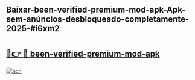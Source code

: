 ## Baixar-been-verified-premium-mod-apk-Apk-sem-anúncios-desbloqueado-completamente-2025-#i6xm2

# <h2><a href="https://ainizakaria.my?title=been-verified-premium-mod-apk&ref=20M">🔗👉 🔴 been-verified-premium-mod-apk</a></h2>

[![acn](https://github.com/user-attachments/assets/0f9c940e-d8b0-45ae-aac7-cd30a18b3e1c)](https://ainizakaria.my?title=been-verified-premium-mod-apk&ref=20M)

